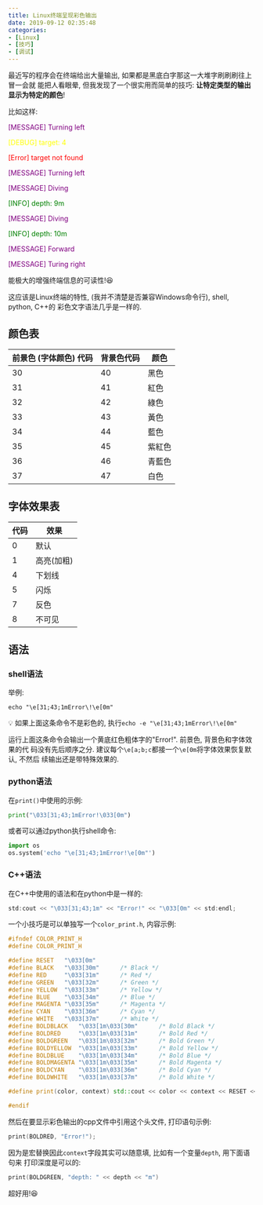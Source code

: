 ```yaml
---
title: Linux终端呈现彩色输出
date: 2019-09-12 02:35:48
categories:
- [Linux]
- [技巧]
- [调试]
---
```


最近写的程序会在终端给出大量输出, 如果都是黑底白字那这一大堆字刷刷刷往上冒一会就
能把人看眼晕, 但我发现了一个很实用而简单的技巧: **让特定类型的输出显示为特定的颜色**!

<!-- More -->

比如这样:

<p  style="color:purple">
[MESSAGE] Turning left
</p>
<p style="color:yellow">
[DEBUG] target: 4
</p>
<p style="color:red">
[Error] target not found
</p>
<p  style="color:purple">
[MESSAGE] Turning left
</p>
<p  style="color:purple">
[MESSAGE] Diving
</p>
<p style="color:green">
[INFO] depth: 9m
</p>
<p  style="color:purple">
[MESSAGE] Diving
</p>
<p style="color:green">
[INFO] depth: 10m
</p>
<p  style="color:purple">
[MESSAGE] Forward
</p>
<p  style="color:purple">
[MESSAGE] Turing right
</p>


能极大的增强终端信息的可读性!😆

这应该是Linux终端的特性, (我并不清楚是否兼容Windows命令行), shell, python, C++的
彩色文字语法几乎是一样的.

## 颜色表

|前景色 (字体颜色) 代码|背景色代码|颜色|
|-|-|-|
|30|40|黑色|
|31|41|紅色|
|32|42|綠色|
|33|43|黃色|
|34|44|藍色|
|35|45|紫紅色|
|36|46|青藍色|
|37|47|白色|

## 字体效果表

|代码|效果|
|-|-|
|0|默认|
|1|高亮(加粗)|
|4|下划线|
|5|闪烁|
|7|反色|
|8|不可见|

## 语法

### shell语法

举例:

```shell
echo "\e[31;43;1mError\!\e[0m"
```

💡 如果上面这条命令不是彩色的, 执行`echo -e "\e[31;43;1mError\!\e[0m"`

运行上面这条命令会输出一个黄底红色粗体字的"Error!". 前景色, 背景色和字体效果的代
码没有先后顺序之分. 建议每个`\e[a;b;c`都接一个`\e[0m`将字体效果恢复默认, 不然后
续输出还是带特殊效果的.

### python语法

在`print()`中使用的示例:

```python
print("\033[31;43;1mError!\033[0m")
```

或者可以通过python执行shell命令:

```python
import os
os.system('echo "\e[31;43;1mError!\e[0m"')
```

### C++语法

在C++中使用的语法和在python中是一样的:

```cpp
std:cout << "\033[31;43;1m" << "Error!" << "\033[0m" << std:endl;
```

一个小技巧是可以单独写一个`color_print.h`, 内容示例:

```Cpp
#ifndef COLOR_PRINT_H
#define COLOR_PRINT_H

#define RESET   "\033[0m"
#define BLACK   "\033[30m"      /* Black */
#define RED     "\033[31m"      /* Red */
#define GREEN   "\033[32m"      /* Green */
#define YELLOW  "\033[33m"      /* Yellow */
#define BLUE    "\033[34m"      /* Blue */
#define MAGENTA "\033[35m"      /* Magenta */
#define CYAN    "\033[36m"      /* Cyan */
#define WHITE   "\033[37m"      /* White */
#define BOLDBLACK   "\033[1m\033[30m"      /* Bold Black */
#define BOLDRED     "\033[1m\033[31m"      /* Bold Red */
#define BOLDGREEN   "\033[1m\033[32m"      /* Bold Green */
#define BOLDYELLOW  "\033[1m\033[33m"      /* Bold Yellow */
#define BOLDBLUE    "\033[1m\033[34m"      /* Bold Blue */
#define BOLDMAGENTA "\033[1m\033[35m"      /* Bold Magenta */
#define BOLDCYAN    "\033[1m\033[36m"      /* Bold Cyan */
#define BOLDWHITE   "\033[1m\033[37m"      /* Bold White */

#define print(color, context) std::cout << color << context << RESET << std::endl

#endif
```

然后在要显示彩色输出的cpp文件中引用这个头文件, 打印语句示例:

```cpp
print(BOLDRED, "Error!");
```

因为是宏替换因此`context`字段其实可以随意填, 比如有一个变量`depth`, 用下面语句来
打印深度是可以的:

```cpp
print(BOLDGREEN, "depth: " << depth << "m")
```

超好用!😆